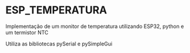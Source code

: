 # ESP_TEMPERATURA
Implementação de um monitor de temperatura utilizando ESP32, python e um termistor NTC

Utiliza as bibliotecas pySerial e pySimpleGui



